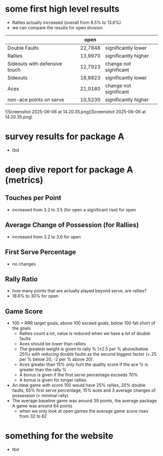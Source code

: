 # some first high level results

- Rallies actually increased (overall from 8.5% to 13.6%)
- we can compare the results for open division

|  | open |  |
| --- | --- | --- |
| Double Faults | 22,7848 | significantly lower |
| Rallies | 13,9970 | significantly higher |
| Sideouts with defensive touch | 12,7923 | change not significant |
| Sideouts | 18,8823 | significantly lower |
| Aces | 21,0180 | change not significant |
| non-ace points on serve | 10,5230 | significantly higher |

![Screenshot 2025-06-06 at 14.20.35.png](Screenshot 2025-06-06 at 14.20.35.png)

# survey results for package A

- tbd

# deep dive report for package A (metrics)

## Touches per Point
- increased from 3.2 to 3.5 (for open a significant rise) for open
## Average Change of Possession (for Rallies)
- increased from 3.2 to 3.6 for open
## First Serve Percentage
- no changes
## Rally Ratio
- how many points that are actually played beyond serve, are rallies?
- 18.6% to 30% for open
## Game Score
- 100 = RRR target goals, above 100 exceed goals, below 100 fall short of the goals
    - Rallies count a lot, value is reduced when we have a lot of double faults
    - Aces should be lower than rallies
    - The greatest weight is given to rally % (±2.5 per % above/below 25%) with reducing double faults as the second biggest factor (+.25 per % below 20, -2 per % above 20).
    - Aces greater than 15% only hurt the quality score if the ace % is greater than the rally %
    - A bonus is given if the first serve percentage exceeds 70%
    - A bonus is given for longer rallies
- An ideal game with score 100 would have 25% rallies, 20% double faults, 65% first serve percentage, 15% aces and 3 average changes of possession (= minimal rally)
- The average baseline game was around 39 points, the average package A game was around 64 points
    - when we only look at open games the average game score rises from 32 to 62

# something for the website

- tbd